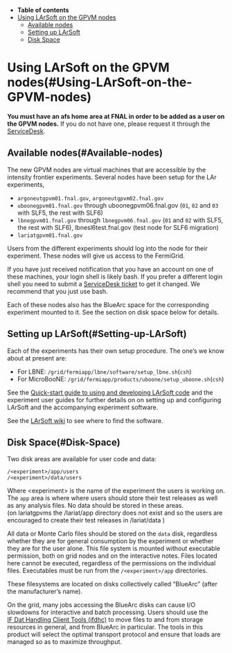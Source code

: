 -   **Table of contents**
-   [Using LArSoft on the GPVM nodes](#Using-LArSoft-on-the-GPVM-nodes)
    -   [Available nodes](#Available-nodes)
    -   [Setting up LArSoft](#Setting-up-LArSoft)
    -   [Disk Space](#Disk-Space)

Using LArSoft on the GPVM nodes(#Using-LArSoft-on-the-GPVM-nodes)
====================================================================

**You must have an afs home area at FNAL in order to be added as a user on the GPVM nodes.** If you do not have one, please request it through the [ServiceDesk](http://computing.fnal.gov/xms/Services/Service_Desk).

Available nodes(#Available-nodes)
------------------------------------

The new GPVM nodes are virtual machines that are accessible by the intensity frontier experiments. Several nodes have been setup for the LAr experiments,

-   `argoneutgpvm01.fnal.gov`, `argoneutgpvm02.fnal.gov`
-   `uboonegpvm01.fnal.gov` through uboonegpvm06.fnal.gov (`01`, `02` and `03` with SLF5, the rest with SLF6)
-   `lbnegpvm01.fnal.gov` through `lbnegpvm06.fnal.gov` (`01` and `02` with SLF5, the rest with SLF6), lbnesl6test.fnal.gov (test node for SLF6 migration)
-   `lariatgpvm01.fnal.gov`

Users from the different experiments should log into the node for their experiment. These nodes will give us access to the FermiGrid.

If you have just received notification that you have an account on one of these machines, your login shell is likely bash. If you prefer a different login shell you need to submit a [ServiceDesk ticket](http://computing.fnal.gov/xms/Services/Service_Desk) to get it changed. We recommend that you just use bash.

Each of these nodes also has the BlueArc space for the corresponding experiment mounted to it. See the section on disk space below for details.

Setting up LArSoft(#Setting-up-LArSoft)
------------------------------------------

Each of the experiments has their own setup procedure. The one’s we know about at present are:

-   For LBNE: `/grid/fermiapp/lbne/software/setup_lbne.sh`(`csh`)
-   For MicroBooNE: `/grid/fermiapp/products/uboone/setup_uboone.sh`(`csh`)

See the [Quick-start guide to using and developing LArSoft code](_Quick-start_guide_to_using_and_developing_LArSoft_code_) and the experiment user guides for further details on on setting up and configuring LArSoft and the accompanying experiment software.

See the [LArSoft wiki](LArSoftWiki#Where-to-find-the-software) to see where to find the software.

Disk Space(#Disk-Space)
--------------------------

Two disk areas are available for user code and data:

`/<experiment>/app/users`\
`/<experiment>/data/users`

Where \<experiment\> is the name of the experiment the users is working on. The `app` area is where where users should store their test releases as well as any analysis files. No data should be stored in these areas.\
(on lariatgpvms the /lariat/app directory does not exist and so the users are encouraged to create their test releases in /lariat/data )

All data or Monte Carlo files should be stored on the `data` disk, regardless whether they are for general consumption by the experiment or whether they are for the user alone. This file system is mounted without executable permission, both on grid nodes and on the interactive notes. Files located here cannot be executed, regardless of the permissions on the individual files. Executables must be run from the `/<experiment>/app` directories.

These filesystems are located on disks collectively called “BlueArc” (after the manufacturer’s name).

On the grid, many jobs accessing the BlueArc disks can cause I/O slowdowns for interactive and batch processing. Users should use the \
[IF Dat Handling Client Tools (ifdhc)](/redmine/projects/ifdhc/wiki/Wiki) to move files to and from storage resources in general, and from BlueArc in particular. The tools in this product will select the optimal transport protocol and ensure that loads are managed so as to maximize throughput.
